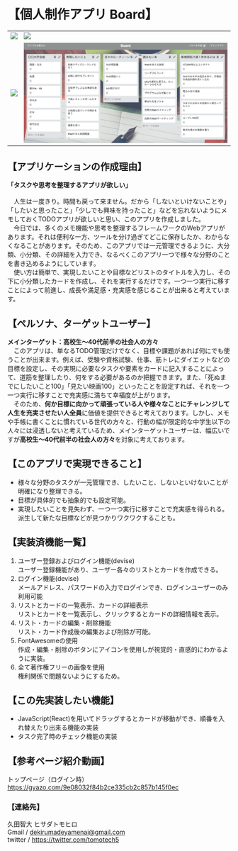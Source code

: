 # 【個人制作アプリ Board】
<table>
<tr>
<td><img src="app/assets/images/board-preview3.png"></td>
<td><img src="app/assets/images/board-preview5.png"></td>
</tr>
<tr>
<td><img src="app/assets/images/board-preview6.png"></td>
<td><img src="app/assets/images/board-preview4.png"></td>
</tr>
</table>


## 【アプリケーションの作成理由】
 <b>「タスクや思考を整理するアプリが欲しい」</b><br>   
  &emsp;人生は一度きり。時間も戻って来ません。だから「しないといけないことや」「したいと思ったこと」「少しでも興味を持ったこと」などを忘れないようにメモしておくTODOアプリが欲しいと思い、このアプリを作成しました。<br>
  &emsp;今日では、多くのメモ機能や思考を整理するフレームワークのWebアプリがあります。それは便利な一方、ツールを分け過ぎてどこに保存したか、わからなくなることがあります。そのため、このアプリでは一元管理できるように、大分類、小分類、その詳細を入力でき、なるべくこのアプリ一つで様々な分野のことを書き込めるようにしています。<br>
  &emsp;使い方は簡単で、実現したいことや目標などリストのタイトルを入力し、その下に小分類したカードを作成し、それを実行するだけです。一つ一つ実行に移すことによって前進し、成長や満足感・充実感を感じることが出来ると考えています。<br>

## 【ペルソナ、ターゲットユーザー】
<b>メインターゲット：高校生〜40代前半の社会人の方々</b><br>
&emsp;このアプリは、単なるTODO管理だけでなく、目標や課題があれば何にでも使うことが出来ます。例えば、受験や資格試験、仕事、筋トレにダイエットなどの目標を設定し、その実現に必要なタスクや要素をカードに記入することによって、道筋を整理したり、何をする必要があるのか把握できます。また、「死ぬまでにしたいこと100」「見たい映画100」といったことを設定すれば、それを一つ一つ実行に移すことで充実感に満ちて幸福度が上がります。<br>
&emsp;そのため、<b>何か目標に向かって頑張っている人や様々なことにチャレンジして人生を充実させたい人全員</b>に価値を提供できると考えております。しかし、メモや手帳に書くことに慣れている世代の方々と、行動の幅が限定的な中学生以下の人々には浸透しないと考えているため、メインターゲットユーザーは、幅広いですが<b>高校生〜40代前半の社会人の方々</b>を対象に考えております。

## 【このアプリで実現できること】
  - 様々な分野のタスクが一元管理でき、したいこと、しないといけないことが明確になり整理できる。<br>
  - 目標が具体的でも抽象的でも設定可能。<br>
  - 実現したいことを見失わず、一つ一つ実行に移すことで充実感を得られる。派生して新たな目標などが見つかりワクワクすることも。<br>

## 【実装済機能一覧】
1. ユーザー登録およびログイン機能(devise)<br>
  ユーザー登録機能があり、ユーザー各々のリストとカードを作成できる。<br>
2. ログイン機能(devise)<br>
  メールアドレス、パスワードの入力でログインでき、ログインユーザーのみ利用可能<br>
3. リストとカードの一覧表示、カードの詳細表示<br>
  リストとカードを一覧表示し、クリックするとカードの詳細情報を表示。<br>
4. リスト・カードの編集・削除機能<br>
  リスト・カード作成後の編集および削除が可能。<br>
5. FontAwesomeの使用<br>
  作成・編集・削除のボタンにアイコンを使用しが視覚的・直感的にわかるように実装。<br>
6. 全て著作権フリーの画像を使用<br>
  権利関係で問題ないようにするため。<br>

## 【この先実装したい機能】
 - JavaScript(React)を用いてドラッグするとカードが移動ができ、順番を入れ替えたり出来る機能の実装<br>
 - タスク完了時のチェック機能の実装

## 【参考ページ紹介動画】
トップページ（ログイン時）  https://gyazo.com/9e08032f84b2ce335cb2c857b145f0ec<br>

### 【連絡先】
久田智大 ヒサダトモヒロ<br>
Gmail / dekirumadeyamenai@gmail.com<br>
twitter / https://twitter.com/tomotech5<br>
